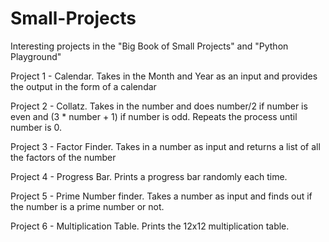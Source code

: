 # Small-Projects
Interesting projects in the "Big Book of Small Projects" and "Python Playground"

Project 1 - Calendar. Takes in the Month and Year as an input and provides the output in the form of a calendar

Project 2 - Collatz. Takes in the number and does number/2 if number is even and (3 * number + 1) if number is odd. Repeats the process until number is 0.

Project 3 - Factor Finder. Takes in a number as input and returns a list of all the factors of the number

Project 4 - Progress Bar. Prints a progress bar randomly each time.

Project 5 - Prime Number finder. Takes a number as input and finds out if the number is a prime number or not.

Project 6 - Multiplication Table. Prints the 12x12 multiplication table.
